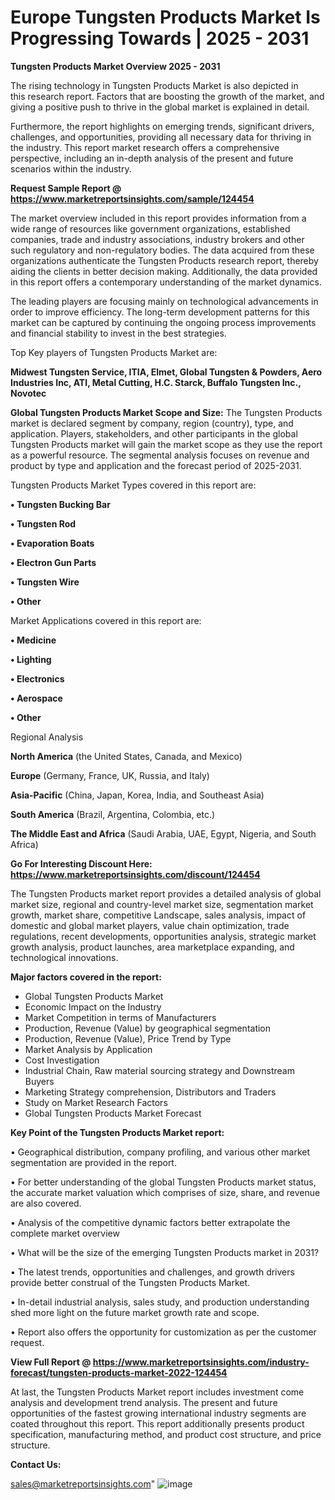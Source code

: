 # Europe Tungsten Products Market Is Progressing Towards | 2025 - 2031

<Strong> Tungsten Products Market Overview 2025 - 2031</strong>

The rising technology in Tungsten Products Market is also depicted in this research report. Factors that are boosting the growth of the market, and giving a positive push to thrive in the global market is explained in detail.

Furthermore, the report highlights on emerging trends, significant drivers, challenges, and opportunities, providing all necessary data for thriving in the industry. This report market research offers a comprehensive perspective, including an in-depth analysis of the present and future scenarios within the industry.

<strong>Request Sample Report @ <a href=https://www.marketreportsinsights.com/sample/124454>https://www.marketreportsinsights.com/sample/124454</a></strong>

The market overview included in this report provides information from a wide range of resources like government organizations, established companies, trade and industry associations, industry brokers and other such regulatory and non-regulatory bodies. The data acquired from these organizations authenticate the Tungsten Products research report, thereby aiding the clients in better decision making. Additionally, the data provided in this report offers a contemporary understanding of the market dynamics.

The leading players are focusing mainly on technological advancements in order to improve efficiency. The long-term development patterns for this market can be captured by continuing the ongoing process improvements and financial stability to invest in the best strategies.

Top Key players of Tungsten Products Market are:

<strong>Midwest Tungsten Service, ITIA, Elmet, Global Tungsten & Powders, Aero Industries Inc, ATI, Metal Cutting, H.C. Starck, Buffalo Tungsten Inc., Novotec</strong>

<strong><b>Global Tungsten Products Market Scope and Size:</b></strong>
The Tungsten Products market is declared segment by company, region (country), type, and application. Players, stakeholders, and other participants in the global Tungsten Products market will gain the market scope as they use the report as a powerful resource. The segmental analysis focuses on revenue and product by type and application and the forecast period of 2025-2031.

Tungsten Products Market Types covered in this report are:

<strong>• Tungsten Bucking Bar

• Tungsten Rod

• Evaporation Boats

• Electron Gun Parts

• Tungsten Wire

• Other</strong>

Market Applications covered in this report are:

<strong>• Medicine

• Lighting

• Electronics

• Aerospace

• Other</strong> 

Regional Analysis

<strong>North America</strong> (the United States, Canada, and Mexico)

<strong>Europe</strong> (Germany, France, UK, Russia, and Italy)

<strong>Asia-Pacific</strong> (China, Japan, Korea, India, and Southeast Asia)

<strong>South America</strong> (Brazil, Argentina, Colombia, etc.)

<strong>The Middle East and Africa</strong> (Saudi Arabia, UAE, Egypt, Nigeria, and South Africa)

<strong>Go For Interesting Discount Here: <a href=https://www.marketreportsinsights.com/discount/124454>https://www.marketreportsinsights.com/discount/124454</a></strong>

The Tungsten Products market report provides a detailed analysis of global market size, regional and country-level market size, segmentation market growth, market share, competitive Landscape, sales analysis, impact of domestic and global market players, value chain optimization, trade regulations, recent developments, opportunities analysis, strategic market growth analysis, product launches, area marketplace expanding, and technological innovations.

<strong><b>Major factors covered in the report:</b></strong>
<ul>
  <li>Global Tungsten Products Market </li>
  <li>Economic Impact on the Industry</li>
  <li>Market Competition in terms of Manufacturers</li>
  <li>Production, Revenue (Value) by geographical segmentation</li>
  <li>Production, Revenue (Value), Price Trend by Type</li>
  <li>Market Analysis by Application</li>
  <li>Cost Investigation</li>
  <li>Industrial Chain, Raw material sourcing strategy and Downstream Buyers</li>
  <li>Marketing Strategy comprehension, Distributors and Traders</li>
  <li>Study on Market Research Factors</li>
  <li>Global Tungsten Products Market Forecast</li>
</ul>

<strong><b>Key Point of the Tungsten Products Market report:</b></strong>

• Geographical distribution, company profiling, and various other market segmentation are provided in the report.

• For better understanding of the global Tungsten Products market status, the accurate market valuation which comprises of size, share, and revenue are also covered.

• Analysis of the competitive dynamic factors better extrapolate the complete market overview

• What will be the size of the emerging Tungsten Products market in 2031?

• The latest trends, opportunities and challenges, and growth drivers provide better construal of the Tungsten Products Market.

• In-detail industrial analysis, sales study, and production understanding shed more light on the future market growth rate and scope.

• Report also offers the opportunity for customization as per the customer request.

<strong><b>View Full Report @ <a href=https://www.marketreportsinsights.com/industry-forecast/tungsten-products-market-2022-124454>https://www.marketreportsinsights.com/industry-forecast/tungsten-products-market-2022-124454</a></b></strong>


At last, the Tungsten Products Market report includes investment come analysis and development trend analysis. The present and future opportunities of the fastest growing international industry segments are coated throughout this report. This report additionally presents product specification, manufacturing method, and product cost structure, and price structure.

<strong>Contact Us:</strong>

sales@marketreportsinsights.com"
![image](https://github.com/user-attachments/assets/e2d1a59a-5c17-4ff2-b490-eca30a2b8438)
